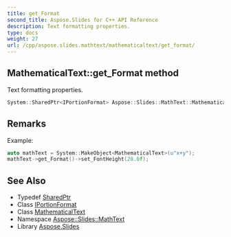 ```yaml
---
title: get_Format
second_title: Aspose.Slides for C++ API Reference
description: Text formatting properties.
type: docs
weight: 27
url: /cpp/aspose.slides.mathtext/mathematicaltext/get_format/
---
```

## MathematicalText::get_Format method


Text formatting properties.

```cpp
System::SharedPtr<IPortionFormat> Aspose::Slides::MathText::MathematicalText::get_Format() override
```

## Remarks


Example: 
```cpp
auto mathText = System::MakeObject<MathematicalText>(u"x+y");
mathText->get_Format()->set_FontHeight(28.0f);
```

## See Also

* Typedef [SharedPtr](../../../system/sharedptr/)
* Class [IPortionFormat](../../../aspose.slides/iportionformat/)
* Class [MathematicalText](../)
* Namespace [Aspose::Slides::MathText](../../)
* Library [Aspose.Slides](../../../)
